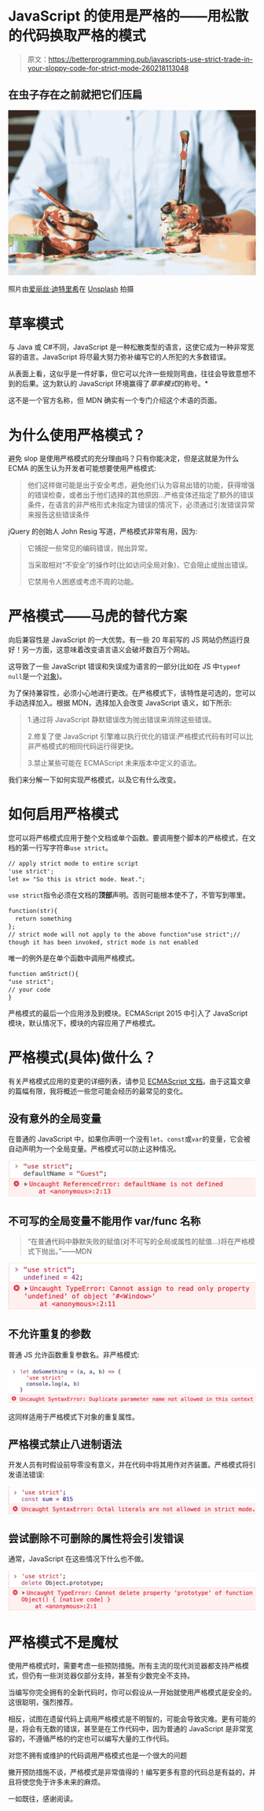 # JavaScript 的使用是严格的——用松散的代码换取严格的模式

> 原文：<https://betterprogramming.pub/javascripts-use-strict-trade-in-your-sloppy-code-for-strict-mode-260218113048>

## 在虫子存在之前就把它们压扁

![](img/6faf89e32f20c8de29d2c2d73dd2c29e.png)

照片由[爱丽丝·迪特里希](https://unsplash.com/@alicegrace?utm_source=unsplash&utm_medium=referral&utm_content=creditCopyText)在 [Unsplash](https://unsplash.com/s/photos/mess?utm_source=unsplash&utm_medium=referral&utm_content=creditCopyText) 拍摄

# 草率模式

与 Java 或 C#不同，JavaScript 是一种松散类型的语言，这使它成为一种非常宽容的语言。JavaScript 将尽最大努力弥补编写它的人所犯的大多数错误。

从表面上看，这似乎是一件好事，但它可以允许一些规则弯曲，往往会导致意想不到的后果。这为默认的 JavaScript 环境赢得了*草率模式*的称号。*

这不是一个官方名称，但 MDN 确实有一个专门介绍这个术语的页面。

# 为什么使用严格模式？

避免 slop 是使用严格模式的充分理由吗？只有你能决定，但是这就是为什么 ECMA 的医生认为开发者可能想要使用严格模式:

> 他们这样做可能是出于安全考虑，避免他们认为容易出错的功能，获得增强的错误检查，或者出于他们选择的其他原因…严格变体还指定了额外的错误条件，在语言的非严格形式未指定为错误的情况下，必须通过引发错误异常来报告这些错误条件

jQuery 的创始人 John Resig 写道，严格模式非常有用，因为:

> 它捕捉一些常见的编码错误，抛出异常。
> 
> 当采取相对“不安全”的操作时(比如访问全局对象)，它会阻止或抛出错误。
> 
> 它禁用令人困惑或考虑不周的功能。

# 严格模式——马虎的替代方案

向后兼容性是 JavaScript 的一大优势。有一些 20 年前写的 JS 网站仍然运行良好！另一方面，这意味着改变语言语义会破坏数百万个网站。

这导致了一些 JavaScript 错误和失误成为语言的一部分(比如在 JS 中`typeof null`是一个[对象](https://2ality.com/2013/10/typeof-null.html))。

为了保持兼容性，必须小心地进行更改。在严格模式下，该特性是可选的，您可以手动选择加入。根据 MDN，选择加入会改变 JavaScript 语义，如下所示:

> 1.通过将 JavaScript 静默错误改为抛出错误来消除这些错误。
> 
> 2.修复了使 JavaScript 引擎难以执行优化的错误:严格模式代码有时可以比非严格模式的相同代码运行得更快。
> 
> 3.禁止某些可能在 ECMAScript 未来版本中定义的语法。

我们来分解一下如何实现严格模式，以及它有什么改变。

# 如何启用严格模式

您可以将严格模式应用于整个文档或单个函数。要调用整个脚本的严格模式，在文档的第一行写字符串`use strict`。

```
// apply strict mode to entire script
'use strict';
let x= "So this is strict mode. Neat.";
```

`use strict`指令必须在文档的**顶部**声明。否则可能根本使不了，不管写到哪里。

```
function(str){
  return something
}; 
// strict mode will not apply to the above function"use strict";// though it has been invoked, strict mode is not enabled
```

唯一的例外是在单个函数中调用严格模式。

```
function amStrict(){
"use strict";
// your code
}
```

严格模式的最后一个应用涉及到模块。ECMAScript 2015 中引入了 JavaScript 模块，默认情况下，模块的内容应用了严格模式。

# 严格模式(具体)做什么？

有关严格模式应用的变更的详细列表，请参见 [ECMAScript 文档](https://www.ecma-international.org/ecma-262/5.1/#sec-13.1)。由于这篇文章的篇幅有限，我将概述一些您可能会经历的最常见的变化。

## 没有意外的全局变量

在普通的 JavaScript 中，如果你声明一个没有`let`、`const`或`var`的变量，它会被自动声明为一个全局变量。严格模式可以防止这种情况。

![](img/6783a800f051f15a35ee733a9691d4aa.png)

## 不可写的全局变量不能用作 var/func 名称

> “在普通代码中静默失败的赋值(对不可写的全局或属性的赋值…)将在严格模式下抛出。”——MDN

![](img/cc7588ddd78ba37b5047d54dcf707421.png)

## 不允许重复的参数

普通 JS 允许函数重复参数名。非严格模式:

![](img/714fd61552968cc5cf6c299f1e6e99e1.png)

这同样适用于严格模式下对象的重复属性。

## 严格模式禁止八进制语法

开发人员有时假设前导零没有意义，并在代码中将其用作对齐装置。严格模式将引发语法错误:

![](img/fb41ed5691a19fdc911579a72eb989db.png)

## 尝试删除不可删除的属性将会引发错误

通常，JavaScript 在这些情况下什么也不做。

![](img/cee8dbdd0f8baee9acc49ff2e59675f3.png)

# 严格模式不是魔杖

使用严格模式时，需要考虑一些预防措施。所有主流的现代浏览器都支持严格模式，但仍有一些浏览器仅部分支持，甚至有少数完全不支持。

当编写你完全拥有的全新代码时，你可以假设从一开始就使用严格模式是安全的。这很聪明，强烈推荐。

相反，试图在遗留代码上调用严格模式是不明智的，可能会导致灾难。更有可能的是，将会有无数的错误，甚至是在工作代码中，因为普通的 JavaScript 是非常宽容的，不遵循严格的约定也可以编写大量的工作代码。

对您不拥有或维护的代码调用严格模式也是一个很大的问题

撇开预防措施不谈，严格模式是非常值得的！编写更多有意的代码总是有益的，并且将使您免于许多未来的麻烦。

一如既往，感谢阅读。